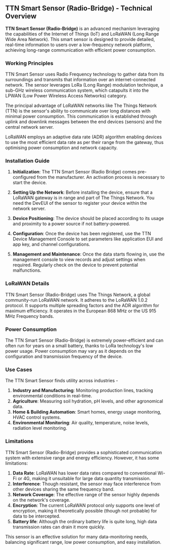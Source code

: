 ## TTN Smart Sensor (Radio-Bridge) - Technical Overview

**TTN Smart Sensor (Radio-Bridge)** is an advanced mechanism leveraging the capabilities of the Internet of Things (IoT) and LoRaWAN (Long Range Wide Area Network). This smart sensor is designed to provide detailed, real-time information to users over a low-frequency network platform, achieving long-range communication with efficient power consumption.


### Working Principles

TTN Smart Sensor uses Radio Frequency technology to gather data from its surroundings and transmits that information over an internet-connected network. The sensor leverages LoRa (Long Range) modulation technique, a sub-GHz wireless communication system, which catapults it into the LPWAN (Low Power Wireless Access Networks) category. 

The principal advantage of LoRaWAN networks like The Things Network (TTN) is the sensor's ability to communicate over long distances with minimal power consumption. This communication is established through uplink and downlink messages between the end devices (sensors) and the central network server.

LoRaWAN employs an adaptive data rate (ADR) algorithm enabling devices to use the most efficient data rate as per their range from the gateway, thus optimising power consumption and network capacity.

### Installation Guide

1. **Initialization**: The TTN Smart Sensor (Radio Bridge) comes pre-configured from the manufacturer. An activation process is necessary to start the device.

2. **Setting Up the Network**: Before installing the device, ensure that a LoRaWAN gateway is in range and part of The Things Network. You need the DevEUI of the sensor to register your device within the network server.

3. **Device Positioning**: The device should be placed according to its usage and proximity to a power source if not battery-powered. 

4. **Configuration**: Once the device has been registered, use the TTN Device Management Console to set parameters like application EUI and app key, and channel configurations.

5. **Management and Maintenance**: Once the data starts flowing in, use the management console to view records and adjust settings when required. Regularly check on the device to prevent potential malfunctions.

### LoRaWAN Details

TTN Smart Sensor (Radio-Bridge) uses The Things Network, a global community-run LoRaWAN network. It adheres to the LoRaWAN 1.0.2 protocol. It supports multiple spreading factors and the ADR algorithm for maximum efficiency. It operates in the European 868 MHz or the US 915 MHz Frequency bands.

### Power Consumption

The TTN Smart Sensor (Radio-Bridge) is extremely power-efficient and can often run for years on a small battery, thanks to LoRa technology's low power usage. Power consumption may vary as it depends on the configuration and transmission frequency of the device.

### Use Cases

The TTN Smart Sensor finds utility across industries - 

1. **Industry and Manufacturing**: Monitoring production lines, tracking environmental conditions in real-time.
2. **Agriculture**: Measuring soil hydration, pH levels, and other agronomical data.
3. **Home & Building Automation**: Smart homes, energy usage monitoring, HVAC control systems.
4. **Environmental Monitoring**: Air quality, temperature, noise levels, radiation level monitoring.

### Limitations

TTN Smart Sensor (Radio-Bridge) provides a sophisticated communication system with extensive range and energy efficiency. However, it has some limitations:

1. **Data Rate**: LoRaWAN has lower data rates compared to conventional Wi-Fi or 4G, making it unsuitable for large data quantity transmission.
2. **Interference**: Though resistant, the sensor may face interference from other devices sharing the same frequency band.
3. **Network Coverage**: The effective range of the sensor highly depends on the network's coverage.
4. **Encryption**: The current LoRaWAN protocol only supports one level of encryption, making it theoretically possible (though not probable) for data to be intercepted.
5. **Battery life**: Although the ordinary battery life is quite long, high data transmission rates can drain it more quickly.

This sensor is an effective solution for many data-monitoring needs, balancing significant range, low power consumption, and easy installation.